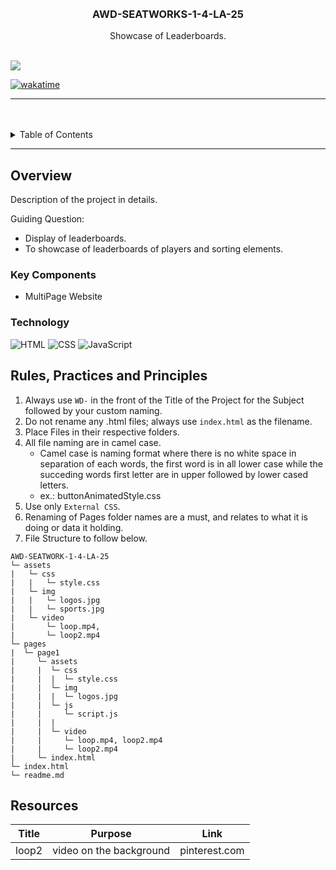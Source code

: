 <a name="readme-top">

<br/>

<br />
<div align="center">
  <a href="https://github.com/alexisleoxx/">
  <!-- TODO: If you want to add logo or banner you can add it here -->
  </a>
<!-- TODO: Change Title to the name of the title of your Project -->
  <h3 align="center">AWD-SEATWORKS-1-4-LA-25</h3>
</div>
<!-- TODO: Make a short description -->
<div align="center">
  Showcase of Leaderboards.
</div>

<br />

<!-- TODO: Change the zyx-0314 into your github username  -->
<!-- TODO: Change the WD-Template-Project into the same name of your folder -->
![](https://visit-counter.vercel.app/counter.png?page=alexisleoxx/AWD-SEATWORK-1-4-LA-25)

[![wakatime](https://wakatime.com/badge/user/b4ccfd3a-5326-4822-84fd-00c52c87ffa5/project/e9058c0b-613b-43e3-ae0b-8e9b0e013c59.svg)](https://wakatime.com/badge/user/b4ccfd3a-5326-4822-84fd-00c52c87ffa5/project/e9058c0b-613b-43e3-ae0b-8e9b0e013c59)

---

<br />
<br />

<!-- TODO: If you want to add more layers for your readme -->
<details>
  <summary>Table of Contents</summary>
  <ol>
    <li>
      <a href="#overview">Overview</a>
      <ol>
        <li>
          <a href="#key-components">Key Components</a>
        </li>
        <li>
          <a href="#technology">Technology</a>
        </li>
      </ol>
    </li>
    <li>
      <a href="#rule,-practices-and-principles">Rules, Practices and Principles</a>
    </li>
    <li>
      <a href="#resources">Resources</a>
    </li>
  </ol>
</details>

---

## Overview

<!-- TODO: To be changed -->
<!-- The following are just sample -->
Description of the project in details.

Guiding Question:
- Display of leaderboards.
- To showcase of leaderboards of players and  sorting elements.


### Key Components
<!-- TODO: List of Key Components -->
<!-- The following are just sample -->
- MultiPage Website


### Technology
<!-- TODO: List of Technology Used -->
![HTML](https://img.shields.io/badge/HTML-E34F26?style=for-the-badge&logo=html5&logoColor=white)
![CSS](https://img.shields.io/badge/CSS-1572B6?style=for-the-badge&logo=css3&logoColor=white)
![JavaScript](https://img.shields.io/badge/JavaScript-F7DF1E?style=for-the-badge&logo=javascript&logoColor=white)

## Rules, Practices and Principles
1. Always use `WD-` in the front of the Title of the Project for the Subject followed by your custom naming.
2. Do not rename any .html files; always use `index.html` as the filename.
3. Place Files in their respective folders.
4. All file naming are in camel case.
   - Camel case is naming format where there is no white space in separation of each words, the first word is in all lower case while the succeding words first letter are in upper followed by lower cased letters.
   - ex.: buttonAnimatedStyle.css
5. Use only `External CSS`.
6. Renaming of Pages folder names are a must, and relates to what it is doing or data it holding.
7. File Structure to follow below.

```
AWD-SEATWORK-1-4-LA-25
└─ assets
|   └─ css
|   |   └─ style.css
|   └─ img
|   |   └─ logos.jpg
|   |   └─ sports.jpg
|   └─ video
|       └─ loop.mp4,
|       └─ loop2.mp4
└─ pages
|  └─ page1
|     └─ assets
|     |  └─ css
|     |  |  └─ style.css
|     |  └─ img
|     |  |  └─ logos.jpg
|     |  └─ js
|     |     └─ script.js
|     |  |
|     |  └─ video
|     |     └─ loop.mp4, loop2.mp4
|     |     └─ loop2.mp4
|     └─ index.html
└─ index.html
└─ readme.md
```

## Resources

<!-- TODO: Add References -->
| Title | Purpose | Link |
|-|-|-|
| loop2 | video on the background | pinterest.com |
